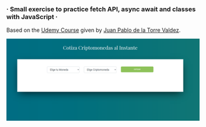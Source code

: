 ### · Small exercise to practice fetch API, async await and classes with JavaScript  ·

Based on the [Udemy Course](https://www.udemy.com/course/javascript-moderno-guia-definitiva-construye-10-proyectos) given by [Juan Pablo de la Torre Valdez](https://twitter.com/JuanDevWP).

<div align="center">
       <img src="./images/crypto-coins.png" width="800px"</img> 
</div>